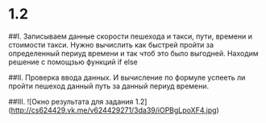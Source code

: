 # 1.2

##I.
Записываем данные скорости пешехода и такси, пути, времени и стоимости такси. Нужно вычислить как быстрей пройти за определенный периуд времени и так чтоб это было выгодней. Находим решение с помощзью функций if else

##II.
Проверка ввода данных. И вычисление по формуле успееть ли пройти пешеход данный путь за данный периуд времени.

##III.
![Окно результата для задания 1.2]
(http://cs624429.vk.me/v624429271/3da39/iOPBgLpoXF4.jpg)

